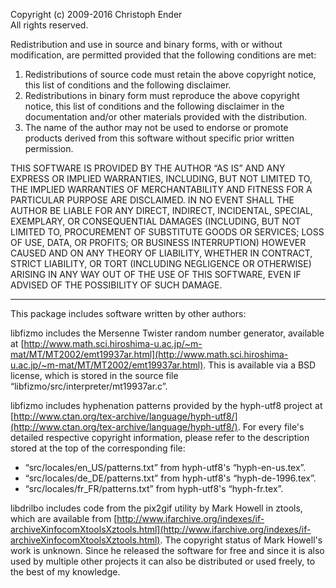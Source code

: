 


Copyright (c) 2009-2016 Christoph Ender  
All rights reserved.

Redistribution and use in source and binary forms, with or without modification, are permitted provided that the following conditions are met:


 1. Redistributions of source code must retain the above copyright notice, this list of conditions and the following disclaimer.
 2. Redistributions in binary form must reproduce the above copyright notice, this list of conditions and the following disclaimer in the documentation and/or other materials provided with the distribution.
 3. The name of the author may not be used to endorse or promote products derived from this software without specific prior written permission.


THIS SOFTWARE IS PROVIDED BY THE AUTHOR “AS IS” AND ANY EXPRESS OR IMPLIED WARRANTIES, INCLUDING, BUT NOT LIMITED TO, THE IMPLIED WARRANTIES OF MERCHANTABILITY AND FITNESS FOR A PARTICULAR PURPOSE ARE DISCLAIMED. IN NO EVENT SHALL THE AUTHOR BE LIABLE FOR ANY DIRECT, INDIRECT, INCIDENTAL, SPECIAL, EXEMPLARY, OR CONSEQUENTIAL DAMAGES (INCLUDING, BUT NOT LIMITED TO, PROCUREMENT OF SUBSTITUTE GOODS OR SERVICES; LOSS OF USE, DATA, OR PROFITS; OR BUSINESS INTERRUPTION) HOWEVER CAUSED AND ON ANY THEORY OF LIABILITY, WHETHER IN CONTRACT, STRICT LIABILITY, OR TORT (INCLUDING NEGLIGENCE OR OTHERWISE) ARISING IN ANY WAY OUT OF THE USE OF THIS SOFTWARE, EVEN IF ADVISED OF THE POSSIBILITY OF SUCH DAMAGE.

---


This package includes software written by other authors:

libfizmo includes the Mersenne Twister random number generator, available at [http://www.math.sci.hiroshima-u.ac.jp/~m-mat/MT/MT2002/emt19937ar.html](http://www.math.sci.hiroshima-u.ac.jp/~m-mat/MT/MT2002/emt19937ar.html). This is available via a BSD license, which is stored in the source file “libfizmo/src/interpreter/mt19937ar.c”.

libfizmo includes hyphenation patterns provided by the hyph-utf8 project at [http://www.ctan.org/tex-archive/language/hyph-utf8/](http://www.ctan.org/tex-archive/language/hyph-utf8/). For every file's detailed respective copyright information, please refer to the description stored at the top of the corresponding file:       

 - “src/locales/en_US/patterns.txt” from hyph-utf8's “hyph-en-us.tex”.
 - “src/locales/de_DE/patterns.txt” from hyph-utf8's “hyph-de-1996.tex”.
 - “src/locales/fr_FR/patterns.txt” from hyph-utf8's “hyph-fr.tex”.



libdrilbo includes code from the pix2gif utility by Mark Howell in ztools, which are available from [http://www.ifarchive.org/indexes/if-archiveXinfocomXtoolsXztools.html](http://www.ifarchive.org/indexes/if-archiveXinfocomXtoolsXztools.html). The copyright status of Mark Howell's work is unknown. Since he released the software for free and since it is also used by multiple other projects it can also be distributed or used freely, to the best of my knowledge.


